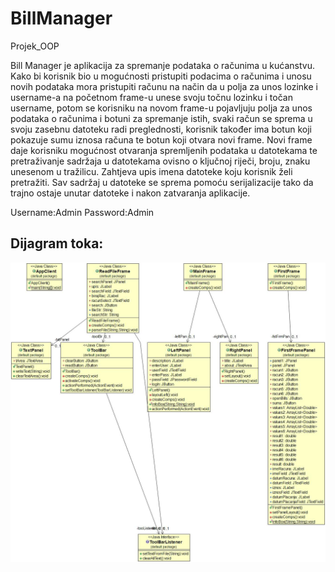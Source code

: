 # BillManager
Projek_OOP

Bill Manager je aplikacija za spremanje podataka o računima u kućanstvu.
Kako bi korisnik bio u mogućnosti pristupiti podacima o računima i unosu novih podataka mora pristupiti računu
na način da u polja za unos lozinke i username-a na početnom frame-u unese svoju točnu lozinku i točan username,
potom se korisniku na novom frame-u pojavljuju polja za unos podataka o računima i botuni za spremanje istih, svaki račun se sprema u svoju zasebnu datoteku radi preglednosti,
korisnik također ima botun koji pokazuje sumu iznosa računa te botun koji otvara novi frame. Novi frame daje korisniku mogućnost otvaranja spremljenih podataka u datotekama te
pretraživanje sadržaja u datotekama ovisno o ključnoj riječi, broju, znaku unesenom u tražilicu. Zahtjeva upis imena datoteke koju korisnik želi pretražiti. Sav sadržaj u datoteke se sprema pomoću serijalizacije tako da trajno ostaje unutar datoteke i nakon zatvaranja aplikacije.

Username:Admin
Password:Admin

## Dijagram toka:

![Dijagram toka](diagram.jpg)
